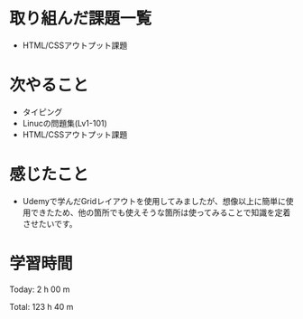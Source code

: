 # 取り組んだ課題一覧
- HTML/CSSアウトプット課題

# 次やること
- タイピング
- Linucの問題集(Lv1-101)
- HTML/CSSアウトプット課題

# 感じたこと
- Udemyで学んだGridレイアウトを使用してみましたが、想像以上に簡単に使用できたため、他の箇所でも使えそうな箇所は使ってみることで知識を定着させたいです。


# 学習時間
Today: 2 h 00 m

Total: 123 h 40 m
